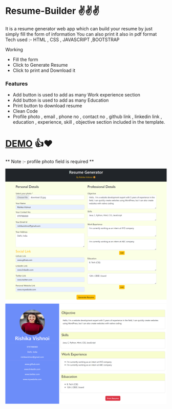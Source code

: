 # Resume-Builder ✌️✌️✌️


It is a resume generator web app which can build your resume by just simply fill the form of information
You can also  print it also in pdf format 
Tech used :- HTML , CSS , JAVASCRIPT ,BOOTSTRAP

Working 
-  Fill the form 
-  Click to Generate Resume
-  Click to print and Download it 

### Features
- Add button is used to add as  many Work experience  section
- Add button is used to add as  many Education  
- Print button to download resume
- Clean Code 
- Profile photo , email , phone no , contact no , github link , linkedin link , education , experience, skill , objective section included in the template. 

# [DEMO](https://rishikavishnoi.github.io/Resume-Builder/)   👍❤️
** Note :- profile photo field is required **



![screenshot](ss.png)
![screenshot](ss2.png)


